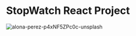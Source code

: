 # StopWatch React Project 
![alona-perez-p4xNF5ZPc0c-unsplash](https://github.com/user-attachments/assets/536ba197-f1b6-4dde-bd2e-1d2871333185)
